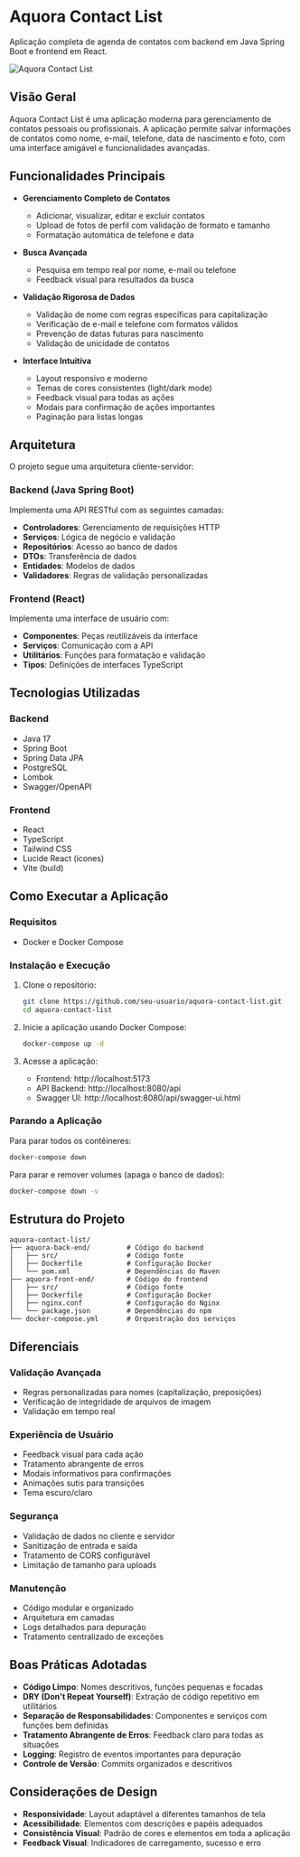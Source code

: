 # Aquora Contact List

Aplicação completa de agenda de contatos com backend em Java Spring Boot e frontend em React.

![Aquora Contact List](https://via.placeholder.com/800x400?text=Aquora+Contact+List)

## Visão Geral

Aquora Contact List é uma aplicação moderna para gerenciamento de contatos pessoais ou profissionais. A aplicação permite salvar informações de contatos como nome, e-mail, telefone, data de nascimento e foto, com uma interface amigável e funcionalidades avançadas.

## Funcionalidades Principais

- **Gerenciamento Completo de Contatos**
  - Adicionar, visualizar, editar e excluir contatos
  - Upload de fotos de perfil com validação de formato e tamanho
  - Formatação automática de telefone e data

- **Busca Avançada**
  - Pesquisa em tempo real por nome, e-mail ou telefone
  - Feedback visual para resultados da busca

- **Validação Rigorosa de Dados**
  - Validação de nome com regras específicas para capitalização
  - Verificação de e-mail e telefone com formatos válidos
  - Prevenção de datas futuras para nascimento
  - Validação de unicidade de contatos

- **Interface Intuitiva**
  - Layout responsivo e moderno
  - Temas de cores consistentes (light/dark mode)
  - Feedback visual para todas as ações
  - Modais para confirmação de ações importantes
  - Paginação para listas longas

## Arquitetura

O projeto segue uma arquitetura cliente-servidor:

### Backend (Java Spring Boot)

Implementa uma API RESTful com as seguintes camadas:
- **Controladores**: Gerenciamento de requisições HTTP
- **Serviços**: Lógica de negócio e validação
- **Repositórios**: Acesso ao banco de dados
- **DTOs**: Transferência de dados
- **Entidades**: Modelos de dados
- **Validadores**: Regras de validação personalizadas

### Frontend (React)

Implementa uma interface de usuário com:
- **Componentes**: Peças reutilizáveis da interface
- **Serviços**: Comunicação com a API
- **Utilitários**: Funções para formatação e validação
- **Tipos**: Definições de interfaces TypeScript

## Tecnologias Utilizadas

### Backend
- Java 17
- Spring Boot
- Spring Data JPA
- PostgreSQL
- Lombok
- Swagger/OpenAPI

### Frontend
- React
- TypeScript
- Tailwind CSS
- Lucide React (ícones)
- Vite (build)

## Como Executar a Aplicação

### Requisitos
- Docker e Docker Compose

### Instalação e Execução

1. Clone o repositório:
   ```bash
   git clone https://github.com/seu-usuario/aquora-contact-list.git
   cd aquora-contact-list
   ```

2. Inicie a aplicação usando Docker Compose:
   ```bash
   docker-compose up -d
   ```

3. Acesse a aplicação:
   - Frontend: http://localhost:5173
   - API Backend: http://localhost:8080/api
   - Swagger UI: http://localhost:8080/api/swagger-ui.html

### Parando a Aplicação

Para parar todos os contêineres:
```bash
docker-compose down
```

Para parar e remover volumes (apaga o banco de dados):
```bash
docker-compose down -v
```

## Estrutura do Projeto

```
aquora-contact-list/
├── aquora-back-end/         # Código do backend
│   ├── src/                 # Código fonte
│   ├── Dockerfile           # Configuração Docker
│   └── pom.xml              # Dependências do Maven
├── aquora-front-end/        # Código do frontend
│   ├── src/                 # Código fonte
│   ├── Dockerfile           # Configuração Docker
│   ├── nginx.conf           # Configuração do Nginx
│   └── package.json         # Dependências do npm
└── docker-compose.yml       # Orquestração dos serviços
```

## Diferenciais

### Validação Avançada
- Regras personalizadas para nomes (capitalização, preposições)
- Verificação de integridade de arquivos de imagem
- Validação em tempo real

### Experiência de Usuário
- Feedback visual para cada ação
- Tratamento abrangente de erros
- Modais informativos para confirmações
- Animações sutis para transições
- Tema escuro/claro

### Segurança
- Validação de dados no cliente e servidor
- Sanitização de entrada e saída
- Tratamento de CORS configurável
- Limitação de tamanho para uploads

### Manutenção
- Código modular e organizado
- Arquitetura em camadas
- Logs detalhados para depuração
- Tratamento centralizado de exceções

## Boas Práticas Adotadas

- **Código Limpo**: Nomes descritivos, funções pequenas e focadas
- **DRY (Don't Repeat Yourself)**: Extração de código repetitivo em utilitários
- **Separação de Responsabilidades**: Componentes e serviços com funções bem definidas
- **Tratamento Abrangente de Erros**: Feedback claro para todas as situações
- **Logging**: Registro de eventos importantes para depuração
- **Controle de Versão**: Commits organizados e descritivos

## Considerações de Design

- **Responsividade**: Layout adaptável a diferentes tamanhos de tela
- **Acessibilidade**: Elementos com descrições e papéis adequados
- **Consistência Visual**: Padrão de cores e elementos em toda a aplicação
- **Feedback Visual**: Indicadores de carregamento, sucesso e erro